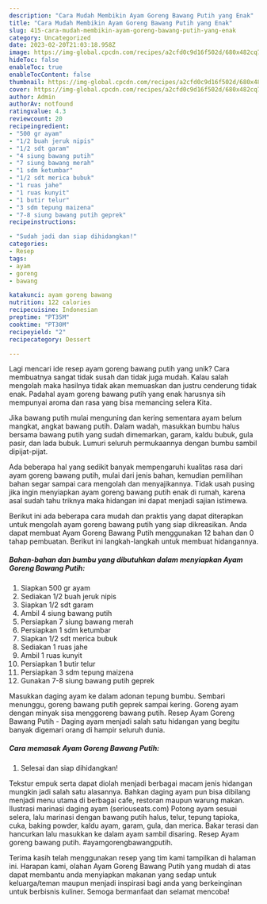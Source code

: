 ```yaml
---
description: "Cara Mudah Membikin Ayam Goreng Bawang Putih yang Enak"
title: "Cara Mudah Membikin Ayam Goreng Bawang Putih yang Enak"
slug: 415-cara-mudah-membikin-ayam-goreng-bawang-putih-yang-enak
category: Uncategorized
date: 2023-02-20T21:03:18.958Z
image: https://img-global.cpcdn.com/recipes/a2cfd0c9d16f502d/680x482cq70/ayam-goreng-bawang-putih-foto-resep-utama.jpg
hideToc: false
enableToc: true
enableTocContent: false
thumbnail: https://img-global.cpcdn.com/recipes/a2cfd0c9d16f502d/680x482cq70/ayam-goreng-bawang-putih-foto-resep-utama.jpg
cover: https://img-global.cpcdn.com/recipes/a2cfd0c9d16f502d/680x482cq70/ayam-goreng-bawang-putih-foto-resep-utama.jpg
author: Admin
authorAv: notfound
ratingvalue: 4.3
reviewcount: 20
recipeingredient:
- "500 gr ayam"
- "1/2 buah jeruk nipis"
- "1/2 sdt garam"
- "4 siung bawang putih"
- "7 siung bawang merah"
- "1 sdm ketumbar"
- "1/2 sdt merica bubuk"
- "1 ruas jahe"
- "1 ruas kunyit"
- "1 butir telur"
- "3 sdm tepung maizena"
- "7-8 siung bawang putih geprek"
recipeinstructions:

- "Sudah jadi dan siap dihidangkan!"
categories:
- Resep
tags:
- ayam
- goreng
- bawang

katakunci: ayam goreng bawang 
nutrition: 122 calories
recipecuisine: Indonesian
preptime: "PT35M"
cooktime: "PT30M"
recipeyield: "2"
recipecategory: Dessert

---
```





Lagi mencari ide resep ayam goreng bawang putih yang unik? Cara membuatnya sangat tidak susah dan tidak juga mudah. Kalau salah mengolah maka hasilnya tidak akan memuaskan dan justru cenderung tidak enak. Padahal ayam goreng bawang putih yang enak harusnya sih mempunyai aroma dan rasa yang bisa memancing selera Kita.





Jika bawang putih mulai menguning dan kering sementara ayam belum mangkat, angkat bawang putih. Dalam wadah, masukkan bumbu halus bersama bawang putih yang sudah dimemarkan, garam, kaldu bubuk, gula pasir, dan lada bubuk. Lumuri seluruh permukaannya dengan bumbu sambil dipijat-pijat.

Ada beberapa hal yang sedikit banyak mempengaruhi kualitas rasa dari ayam goreng bawang putih, mulai dari jenis bahan, kemudian pemilihan bahan segar sampai cara mengolah dan menyajikannya. Tidak usah pusing jika ingin menyiapkan ayam goreng bawang putih enak di rumah, karena asal sudah tahu triknya maka hidangan ini dapat menjadi sajian istimewa.






Berikut ini ada beberapa cara mudah dan praktis yang dapat diterapkan untuk mengolah ayam goreng bawang putih yang siap dikreasikan. Anda dapat membuat Ayam Goreng Bawang Putih menggunakan 12 bahan dan 0 tahap pembuatan. Berikut ini langkah-langkah untuk membuat hidangannya.

<!--inarticleads1-->

##### Bahan-bahan dan bumbu yang dibutuhkan dalam menyiapkan Ayam Goreng Bawang Putih:

1. Siapkan 500 gr ayam
1. Sediakan 1/2 buah jeruk nipis
1. Siapkan 1/2 sdt garam
1. Ambil 4 siung bawang putih
1. Persiapkan 7 siung bawang merah
1. Persiapkan 1 sdm ketumbar
1. Siapkan 1/2 sdt merica bubuk
1. Sediakan 1 ruas jahe
1. Ambil 1 ruas kunyit
1. Persiapkan 1 butir telur
1. Persiapkan 3 sdm tepung maizena
1. Gunakan 7-8 siung bawang putih geprek


Masukkan daging ayam ke dalam adonan tepung bumbu. Sembari menunggu, goreng bawang putih geprek sampai kering. Goreng ayam dengan minyak sisa menggoreng bawang putih. Resep Ayam Goreng Bawang Putih - Daging ayam menjadi salah satu hidangan yang begitu banyak digemari orang di hampir seluruh dunia. 

<!--inarticleads2-->

##### Cara memasak Ayam Goreng Bawang Putih:


1. Selesai dan siap dihidangkan!

Tekstur empuk serta dapat diolah menjadi berbagai macam jenis hidangan mungkin jadi salah satu alasannya. Bahkan daging ayam pun bisa dibilang menjadi menu utama di berbagai cafe, restoran maupun warung makan. Ilustrasi marinasi daging ayam (seriouseats.com) Potong ayam sesuai selera, lalu marinasi dengan bawang putih halus, telur, tepung tapioka, cuka, baking powder, kaldu ayam, garam, gula, dan merica. Bakar terasi dan hancurkan lalu masukkan ke dalam ayam sambil disaring. Resep Ayam goreng bawang putih. #ayamgorengbawangputih. 

Terima kasih telah menggunakan resep yang tim kami tampilkan di halaman ini. Harapan kami, olahan Ayam Goreng Bawang Putih yang mudah di atas dapat membantu anda menyiapkan makanan yang sedap untuk keluarga/teman maupun menjadi inspirasi bagi anda yang berkeinginan untuk berbisnis kuliner. Semoga bermanfaat dan selamat mencoba!
